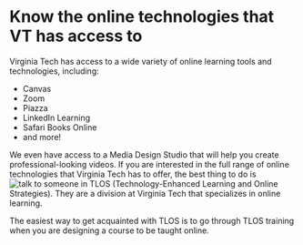# Know the online technologies that VT has access to

Virginia Tech has access to a wide variety of online learning tools and technologies, including:

* Canvas
* Zoom
* Piazza
* LinkedIn Learning
* Safari Books Online
* and more!

We even have access to a Media Design Studio that will help you create professional-looking videos. If you are interested in the full range of online technologies that Virginia Tech has to offer, the best thing to do is ![talk to someone in TLOS](https://tlos.vt.edu/) (Technology-Enhanced Learning and Online Strategies). They are a division at Virginia Tech that specializes in online learning.

The easiest way to get acquainted with TLOS is to go through TLOS training when you are designing a course to be taught online.
